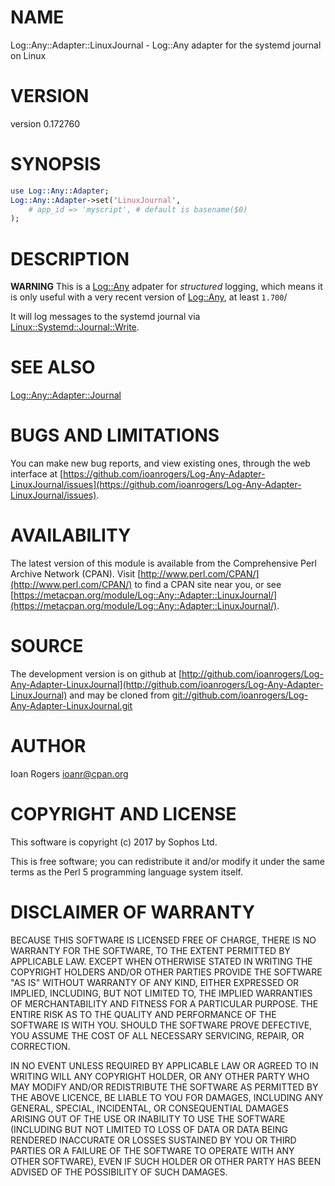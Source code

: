 # NAME

Log::Any::Adapter::LinuxJournal - Log::Any adapter for the systemd journal on Linux

# VERSION

version 0.172760

# SYNOPSIS

```perl
use Log::Any::Adapter;
Log::Any::Adapter->set('LinuxJournal',
    # app_id => 'myscript', # default is basename($0)
);
```

# DESCRIPTION

**WARNING** This is a [Log::Any](https://metacpan.org/pod/Log::Any) adpater for _structured_ logging, which means it
is only useful with a very recent version of [Log::Any](https://metacpan.org/pod/Log::Any), at least `1.700`/

It will log messages to the systemd journal via [Linux::Systemd::Journal::Write](https://metacpan.org/pod/Linux::Systemd::Journal::Write).

# SEE ALSO

[Log::Any::Adapter::Journal](https://metacpan.org/pod/Log::Any::Adapter::Journal)

# BUGS AND LIMITATIONS

You can make new bug reports, and view existing ones, through the
web interface at [https://github.com/ioanrogers/Log-Any-Adapter-LinuxJournal/issues](https://github.com/ioanrogers/Log-Any-Adapter-LinuxJournal/issues).

# AVAILABILITY

The latest version of this module is available from the Comprehensive Perl
Archive Network (CPAN). Visit [http://www.perl.com/CPAN/](http://www.perl.com/CPAN/) to find a CPAN
site near you, or see [https://metacpan.org/module/Log::Any::Adapter::LinuxJournal/](https://metacpan.org/module/Log::Any::Adapter::LinuxJournal/).

# SOURCE

The development version is on github at [http://github.com/ioanrogers/Log-Any-Adapter-LinuxJournal](http://github.com/ioanrogers/Log-Any-Adapter-LinuxJournal)
and may be cloned from [git://github.com/ioanrogers/Log-Any-Adapter-LinuxJournal.git](git://github.com/ioanrogers/Log-Any-Adapter-LinuxJournal.git)

# AUTHOR

Ioan Rogers <ioanr@cpan.org>

# COPYRIGHT AND LICENSE

This software is copyright (c) 2017 by Sophos Ltd.

This is free software; you can redistribute it and/or modify it under
the same terms as the Perl 5 programming language system itself.

# DISCLAIMER OF WARRANTY

BECAUSE THIS SOFTWARE IS LICENSED FREE OF CHARGE, THERE IS NO WARRANTY
FOR THE SOFTWARE, TO THE EXTENT PERMITTED BY APPLICABLE LAW. EXCEPT
WHEN OTHERWISE STATED IN WRITING THE COPYRIGHT HOLDERS AND/OR OTHER
PARTIES PROVIDE THE SOFTWARE "AS IS" WITHOUT WARRANTY OF ANY KIND,
EITHER EXPRESSED OR IMPLIED, INCLUDING, BUT NOT LIMITED TO, THE
IMPLIED WARRANTIES OF MERCHANTABILITY AND FITNESS FOR A PARTICULAR
PURPOSE. THE ENTIRE RISK AS TO THE QUALITY AND PERFORMANCE OF THE
SOFTWARE IS WITH YOU. SHOULD THE SOFTWARE PROVE DEFECTIVE, YOU ASSUME
THE COST OF ALL NECESSARY SERVICING, REPAIR, OR CORRECTION.

IN NO EVENT UNLESS REQUIRED BY APPLICABLE LAW OR AGREED TO IN WRITING
WILL ANY COPYRIGHT HOLDER, OR ANY OTHER PARTY WHO MAY MODIFY AND/OR
REDISTRIBUTE THE SOFTWARE AS PERMITTED BY THE ABOVE LICENCE, BE LIABLE
TO YOU FOR DAMAGES, INCLUDING ANY GENERAL, SPECIAL, INCIDENTAL, OR
CONSEQUENTIAL DAMAGES ARISING OUT OF THE USE OR INABILITY TO USE THE
SOFTWARE (INCLUDING BUT NOT LIMITED TO LOSS OF DATA OR DATA BEING
RENDERED INACCURATE OR LOSSES SUSTAINED BY YOU OR THIRD PARTIES OR A
FAILURE OF THE SOFTWARE TO OPERATE WITH ANY OTHER SOFTWARE), EVEN IF
SUCH HOLDER OR OTHER PARTY HAS BEEN ADVISED OF THE POSSIBILITY OF SUCH
DAMAGES.
